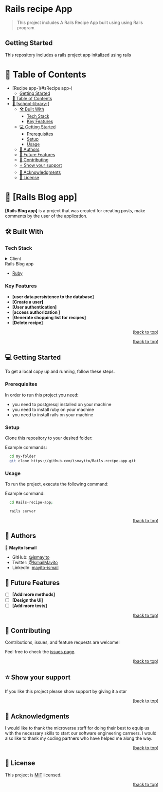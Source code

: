 # Rails recipe App

> This project includes A Rails Recipe App built using   using Rails program.

## Getting Started

This repository includes a rails project app initalized using rails

<a name="readme-top"></a>

# 📗 Table of Contents

- [Recipe app-](#sRecipe app-)
  - [Getting Started](#getting-started)
- [📗 Table of Contents](#-table-of-contents)
- [📖 \[school-library-\] ](#-school-library--)
  - [🛠 Built With ](#-built-with-)
    - [Tech Stack ](#tech-stack-)
    - [Key Features ](#key-features-)
  - [💻 Getting Started ](#-getting-started-)
    - [Prerequisites](#prerequisites)
    - [Setup](#setup)
    - [Usage](#usage)
  - [👥 Authors ](#-authors-)
  - [🔭 Future Features ](#-future-features-)
  - [🤝 Contributing ](#-contributing-)
  - [⭐️ Show your support ](#️-show-your-support-)
  - [🙏 Acknowledgments ](#-acknowledgments-)
  - [📝 License ](#-license-)

<!-- PROJECT DESCRIPTION -->

# 📖 [Rails Blog app] <a name="about-project"></a>

**[Rails Blog app]** is a project that was created for creating posts, make comments by the user of the application.

## 🛠 Built With <a name="built-with"></a>

### Tech Stack <a name="tech-stack"></a>

<details>
  <summary>Client</summary>
  <ul></ul>
    <li><a href="https://www.ruby-lang.org/en/">Ruby</a></li>
  </ul>
</details>

<summary>Rails Blog app</summary>
  <ul>
    <li><a href="https://www.ruby-lang.org/en/">Ruby</a></li>
  </ul>
</details>

<!-- Features -->

### Key Features <a name="key-features"></a>

- **[user data persistence to the database]**
- **[Create a user]**
- **[User authentication]**
- **[access authorization ]**
- **[Generate shopping list for recipes]**
- **[Delete recipe]**


<p align="right">(<a href="#readme-top">back to top</a>)</p>

<p align="right">(<a href="#readme-top">back to top</a>)</p>

<!-- GETTING STARTED -->

## 💻 Getting Started <a name="getting-started"></a>

To get a local copy up and running, follow these steps.

### Prerequisites

In order to run this project you need:
- you need to postgresql installed on your machine
- you need to install ruby on your machine
- you need to install rails on your machine


### Setup

Clone this repository to your desired folder:

Example commands:

```sh
  cd my-folder
  git clone https://github.com/ismayito/Rails-recipe-app.git
```

### Usage

To run the project, execute the following command:

Example command:

```sh
  cd Rails-recipe-app;
````
```sh to run the server of the project
  rails server 
````

<p align="right">(<a href="#readme-top">back to top</a>)</p>

<!-- AUTHORS -->

## 👥 Authors <a name="authors"></a>

👤 **Mayito Ismail**

- GitHub: [@ismayito](https://github.com/ismayito)
- Twitter: [@IsmailMayito](https://twitter.com/IsmailMayito)
- LinkedIn: [mayito-ismail](https://www.linkedin.com/in/mayito-ismail-2b0067178/)

<!-- FUTURE FEATURES -->

## 🔭 Future Features <a name="future-features"></a>

- [ ] **[Add more methods]**
- [ ] **[Design the Ui]**
- [ ] **[Add more tests]**
<p align="right">(<a href="#readme-top">back to top</a>)</p>

<!-- CONTRIBUTING -->

## 🤝 Contributing <a name="contributing"></a>

Contributions, issues, and feature requests are welcome!

Feel free to check the [issues page](../../issues/).

<p align="right">(<a href="#readme-top">back to top</a>)</p>

<!-- SUPPORT -->

## ⭐️ Show your support <a name="support"></a>

If you like this project please show support by giving it a star

<p align="right">(<a href="#readme-top">back to top</a>)</p>

<!-- ACKNOWLEDGEMENTS -->

## 🙏 Acknowledgments <a name="acknowledgements"></a>

I would like to thank the microverse staff for doing their best to equip us with the necessary skills to start our software engineering carreers. I would also like to thank my coding partners who have helped me along the way.

<p align="right">(<a href="#readme-top">back to top</a>)</p>

<!-- LICENSE -->

## 📝 License <a name="license"></a>

This project is [MIT](./MIT.md) licensed.


<p align="right">(<a href="#readme-top">back to top</a>)</p>
